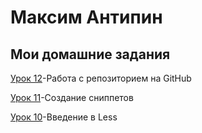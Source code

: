 # Максим Антипин
## Мои домашние задания


[Урок 12](https://lud1kkk.github.io "Моя готовая домашка")-Работа с репозиторием на GitHub


[Урок 11](https://lud1kkk.github.io "Урок по сниппетам")-Создание сниппетов


[Урок 10](https://lud1kkk.github.io "Препроцессор Less")-Введение в Less
